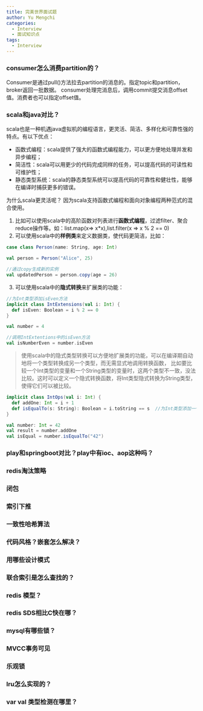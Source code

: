 ```yaml
---
title: 完美世界面试题
author: Yu Mengchi
categories:
  - Interview
  - 面试知识点
tags:
  - Interview
---
```

  
### consumer怎么消费partition的？
Consumer是通过pull()方法拉去partition的消息的。指定topic和partition，broker返回一批数据。
consumer处理完消息后，调用commit提交消息offset值。消费者也可以指定offset值。

### scala和java对比？

scala也是一种机遇java虚拟机的编程语言，更灵活、简洁、多样化和可靠性强的特点。有以下优点：
- 函数式编程：scala提供了强大的函数式编程能力，可以更方便地处理并发和异步编程；
- 简洁性：scala可以用更少的代码完成同样的任务，可以提高代码的可读性和可维护性；
- 静态类型系统：scala的静态类型系统可以提高代码的可靠性和健壮性，能够在编译时捕获更多的错误。

为什么scala更灵活呢？
因为scala支持函数式编程和面向对象编程两种范式的混合使用。
1. 比如可以使用scala中的高阶函数对列表进行**函数式编程**，过滤filter、聚合reduce操作等。如：list.map(x=> x*x),list.filter(x => x % 2 == 0)
2. 可以使用scala中的**样例类**来定义数据类，使代码更简洁，比如：
```scala
case class Person(name: String, age: Int) 

val person = Person("Alice", 25)

//通过copy生成新的实例
val updatedPerson = person.copy(age = 26)
```
3. 可以使用scala中的**隐式转换**来扩展类的功能：

```scala
//为Int类型添加isEven方法
implicit class IntExtensions(val i: Int) {
  def isEven: Boolean = i % 2 == 0
}

val number = 4

//调用IntExtentions中的isEven方法
val isNumberEven = number.isEven
```

> 使用scala中的隐式类型转换可以方便地扩展类的功能，可以在编译期自动地将一个类型转换成另一个类型，而无需显式地调用转换函数，
> 比如要比较一个Int类型的变量和一个String类型的变量时，这两个类型不一致，没法比较。这时可以定义一个隐式转换函数，将Int类型隐式转换为String类型，使得它们可以被比较。

```scala
implicit class IntOps(val i: Int) {
  def addOne: Int = i + 1
  def isEqualTo(s: String): Boolean = i.toString == s  //为Int类型添加一个隐式类型转换函数，使得可以比较Int和String类型。
}

val number: Int = 42
val result = number.addOne
val isEqual = number.isEqualTo("42")
```

### play和springboot对比？play中有ioc、aop这种吗？


### redis淘汰策略


### 闭包


### 索引下推


### 一致性哈希算法


### 代码风格？嵌套怎么解决？

### 用哪些设计模式

### 联合索引是怎么查找的？


### redis 模型？

### redis SDS相比C快在哪？


### mysql有哪些锁？

### MVCC事务可见

### 乐观锁


### lru怎么实现的？


### var val 类型检测在哪里？


### 
